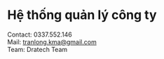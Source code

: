 # Hệ thống quản lý công ty

Contact: 0337.552.146  
Mail: tranlong.kma@gmail.com  
Team: Dratech Team
